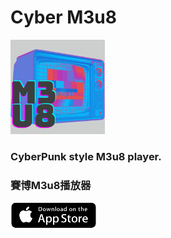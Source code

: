 
# Cyber M3u8

<img decoding="async" src="images/m3u8.webp" width="30%">

### CyberPunk style M3u8 player.

### 賽博M3u8播放器

<a href="https://apps.apple.com/app/id6444260314"><img src="images/btn_appstore.png"></a>
